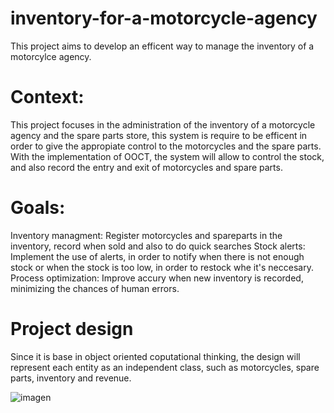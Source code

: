 # inventory-for-a-motorcycle-agency
This project aims to develop an efficent way to manage the inventory of a motorcylce agency.

# Context: 
This project focuses in the administration of the inventory of a motorcycle agency and the spare parts store, this system is require to be efficent in order to give the 
appropiate control to the motorcycles and the spare parts. With the implementation of OOCT, the system will allow to control the stock, and also record the entry and exit of motorcycles and spare parts.

# Goals:
Inventory managment: Register motorcycles and spareparts in the inventory, record when sold and also to do quick searches
Stock alerts: Implement the use of alerts, in order to notify when there is not enough stock or when the stock is too low, in order to restock whe it's neccesary.
Process optimization: Improve accury when new inventory is recorded, minimizing the chances of human errors.

# Project design 
Since it is base in object oriented coputational thinking, the design will represent each entity as an independent class, such as motorcycles, spare parts, inventory and revenue.

![imagen](https://github.com/user-attachments/assets/76b703e0-e368-44c1-b366-ba2731220513)
